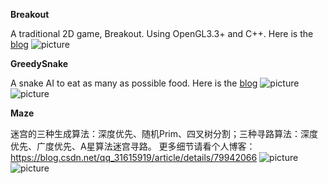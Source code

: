 **Breakout**

A traditional 2D game, Breakout.
Using OpenGL3.3+ and C++. Here is the [blog](https://blog.csdn.net/qq_31615919/article/details/79828996)
![picture](https://github.com/ZeusYang/Breakout/blob/master/screenshot/screenshot.gif)

**GreedySnake**

A snake AI to eat as many as possible food. Here is the [blog](https://blog.csdn.net/qq_31615919/article/details/79897007)
![picture](https://github.com/ZeusYang/Breakout/blob/master/screenshot/snake1.gif)
![picture](https://github.com/ZeusYang/Breakout/blob/master/screenshot/snake2.gif)

**Maze**

迷宫的三种生成算法：深度优先、随机Prim、四叉树分割；三种寻路算法：深度优先、广度优先、A星算法迷宫寻路。
更多细节请看个人博客：https://blog.csdn.net/qq_31615919/article/details/79942066
![picture](https://github.com/ZeusYang/Breakout/blob/master/screenshot/maze.gif)
![picture](https://github.com/ZeusYang/Breakout/blob/master/screenshot/bfs.gif)
